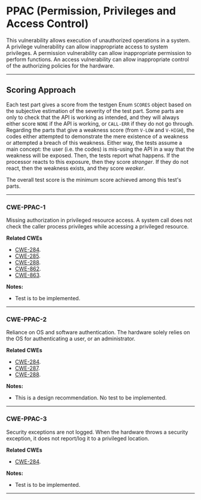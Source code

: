 # PPAC (Permission, Privileges and Access Control) #    

This vulnerability allows execution of unauthorized operations in a system.
A privilege vulnerability can allow inappropriate access to system privileges.
A permission vulnerability can allow inappropriate permission to perform functions.
An access vulnerability can allow inappropriate control of the authorizing policies for the hardware.

------------------

## Scoring Approach ##

Each test part gives a score from the testgen Enum `SCORES` object based on the subjective estimation of the 
severity of the test part. Some parts are only to check that the API is working as intended, and they will always 
either score `NONE` if the API is working, or `CALL-ERR` if they do not go through. Regarding the parts that 
give a weakness score (from `V-LOW` and `V-HIGH`), the codes either attempted to demonstrate the mere existence of a weakness or attempted a breach of this weakness. Either way, the tests assume a main concept: the user (i.e. the codes) is mis-using the API in a way that the weakness will be exposed. Then, the tests report what happens. If the processor reacts to this exposure, then they score *stronger*. If they do not react, then the weakness exists, and they score *weaker*.   

The overall test score is the minimum score achieved among this test's parts.

------------------

### CWE-PPAC-1 ###

Missing authorization in privileged resource access. A system call does not check the caller process privileges while accessing a privileged resource.

**Related CWEs**
- [CWE-284](https://cwe.mitre.org/data/definitions/284.html).   
- [CWE-285](https://cwe.mitre.org/data/definitions/285.html).   
- [CWE-288](https://cwe.mitre.org/data/definitions/288.html).   
- [CWE-862](https://cwe.mitre.org/data/definitions/862.html).  
- [CWE-863](https://cwe.mitre.org/data/definitions/863.html).  

**Notes:**

- Test is to be implemented.

------------------

### CWE-PPAC-2 ###

Reliance on OS and software authentication. The hardware solely relies on the OS for authenticating a user, or an administrator.

**Related CWEs**
- [CWE-284](https://cwe.mitre.org/data/definitions/284.html).   
- [CWE-287](https://cwe.mitre.org/data/definitions/287.html).   
- [CWE-288](https://cwe.mitre.org/data/definitions/288.html).   

**Notes:**

- This is a design recommendation. No test to be implemented. 

------------------

### CWE-PPAC-3 ###

Security exceptions are not logged. When the hardware throws a security exception, it does not report/log it to a privileged location.

**Related CWEs**
- [CWE-284](https://cwe.mitre.org/data/definitions/284.html).   

**Notes:**

- Test is to be implemented.

------------------
